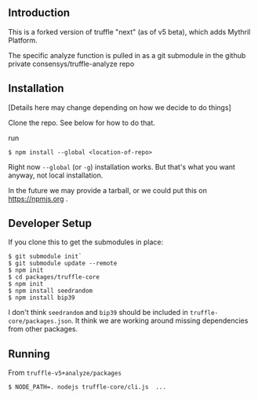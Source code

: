Introduction
------------

This is a forked version of truffle "next" (as of v5 beta), which adds Mythril Platform.

The specific analyze function is pulled in as a git submodule in the github private consensys/truffle-analyze repo

Installation
------------

[Details here may change depending on how we decide to do things]

Clone the repo. See below for how to do that.

run

```
$ npm install --global <location-of-repo>
```

Right now `--global` (or `-g`) installation works. But that's what you want
anyway, not local installation.

In the future we may provide a tarball, or we could put this on https://npmjs.org .


Developer Setup
---------------


If you clone this to get the submodules in place:

```console
$ git submodule init`
$ git submodule update --remote
$ npm init
$ cd packages/truffle-core
$ npm init
$ npm install seedrandom
$ npm install bip39
```

I don't think `seedrandom` and `bip39` should be included in
`truffle-core/packages.json`. It think we are working around
missing dependencies from other packages.


Running
-------

From `truffle-v5+analyze/packages`

```
$ NODE_PATH=. nodejs truffle-core/cli.js  ...
```

